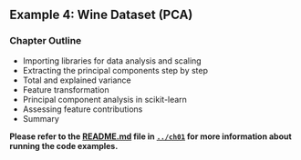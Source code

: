 ##  Example 4: Wine Dataset (PCA)

### Chapter Outline

- Importing libraries for data analysis and scaling
- Extracting the principal components step by step
- Total and explained variance
- Feature transformation
- Principal component analysis in scikit-learn
- Assessing feature contributions
- Summary

**Please refer to the [README.md](../ch01/README.md) file in [`../ch01`](../ch01) for more information about running the code examples.**
